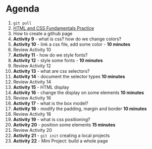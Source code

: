 # Agenda

1. `git pull`
1. [HTML and CSS Fundamentals Practice](https://www.freecodecamp.org/learn/responsive-web-design/#basic-html-and-html5)
1. How to create a github page
1. **Activity 9** - what is css? how do we change colors?
1. **Activity 10** - link a css file, add some color - **10 minutes**
1. Review Activity 10
1. **Activity 11** - how do we style fonts?
1. **Activity 12** - style some fonts - **10 minutes**
1. Review Activity 12
1. **Activity 13** - what are css selectors?
1. **Activity 14** - document the selector types **10 minutes**
1. Review Activity 14
1. **Activity 15** - HTML display
1. **Activity 16** - change the display on some elements **10 minutes**
1. Review Activity 16
1. **Activity 17** - what is the box model?
1. **Activity 18** - modify the padding, margin and border **10 minutes**
1. Review Activity 18
1. **Activity 19** - what is css positioning?
1. **Activity 20** - position some elements **15 minutes**
1. Review Activity 20
1. **Activity 21** - `git init` creating a local projects
1. **Activity 22** - Mini Project: build a whole page
